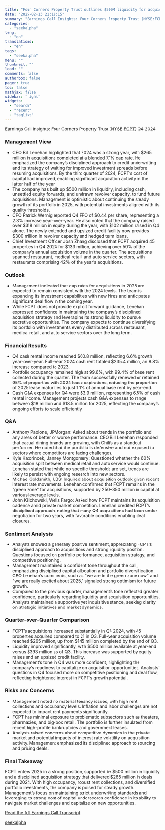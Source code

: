 ```yaml
---
title: "Four Corners Property Trust outlines $500M liquidity for acquisitions in 2025"
date: "2025-02-13 21:18:15"
summary: "Earnings Call Insights: Four Corners Property Trust (NYSE:FCPT) Q4 2024 Management View CEO Bill Lenehan highlighted that 2024 was a strong year, with $265 million in acquisitions completed at a blended 7.1% cap rate. He emphasized the company’s disciplined approach to credit underwriting and its strategy of waiting for improved..."
categories:
  - "seekalpha"
lang:
  - "en"
translations:
  - "en"
tags:
  - "seekalpha"
menu: ""
thumbnail: ""
lead: ""
comments: false
authorbox: false
pager: true
toc: false
mathjax: false
sidebar: "right"
widgets:
  - "search"
  - "recent"
  - "taglist"
---
```


Earnings Call Insights: Four Corners Property Trust (NYSE:[FCPT](https://seekingalpha.com/symbol/FCPT "Four Corners Property Trust, Inc.")) Q4 2024

### Management View

* CEO Bill Lenehan highlighted that 2024 was a strong year, with $265 million in acquisitions completed at a blended 7.1% cap rate. He emphasized the company’s disciplined approach to credit underwriting and its strategy of waiting for improved investment spreads before resuming acquisitions. By the third quarter of 2024, FCPT’s cost of capital had improved, enabling significant acquisition activity in the latter half of the year.
* The company has built up $500 million in liquidity, including cash, unsettled equity forwards, and undrawn revolver capacity, to fund future acquisitions. Management is optimistic about continuing the steady growth of its portfolio in 2025, with potential investments aligned with its quality thresholds.
* CFO Patrick Wernig reported Q4 FFO of $0.44 per share, representing a 2.3% increase year-over-year. He also noted that the company raised over $318 million in equity during the year, with $102 million raised in Q4 alone. The newly extended and upsized credit facility now provides $300 million in revolver capacity and hedged term loans.
* Chief Investment Officer Josh Zhang disclosed that FCPT acquired 45 properties in Q4 2024 for $133 million, achieving over 50% of the company’s annual acquisition volume in the quarter. The acquisitions spanned restaurant, medical retail, and auto service sectors, with restaurants comprising 42% of the year’s acquisitions.

### Outlook

* Management indicated that cap rates for acquisitions in 2025 are expected to remain consistent with the 2024 levels. The team is expanding its investment capabilities with new hires and anticipates significant deal flow in the coming year.
* While FCPT does not provide explicit forward guidance, Lenehan expressed confidence in maintaining the company’s disciplined acquisition strategy and leveraging its strong liquidity to pursue accretive opportunities. The company expects to continue diversifying its portfolio with investments evenly distributed across restaurant, medical retail, and auto service sectors over the long term.

### Financial Results

* Q4 cash rental income reached $60.8 million, reflecting 6.6% growth year-over-year. Full-year 2024 cash rent totaled $235.4 million, an 8.8% increase compared to 2023.
* Portfolio occupancy remained high at 99.6%, with 99.4% of base rent collected during the quarter. The team successfully renewed or retained 95% of properties with 2024 lease expirations, reducing the proportion of 2025 lease maturities to just 1.1% of annual base rent by year-end.
* Cash G&A expenses for Q4 were $3.9 million, representing 6.5% of cash rental income. Management projects cash G&A expenses to range between $18 million and $18.5 million for 2025, reflecting the company’s ongoing efforts to scale efficiently.

### Q&A

* Anthony Paolone, JPMorgan: Asked about trends in the portfolio and any areas of better or worse performance. CEO Bill Lenehan responded that casual dining brands are growing, with Chili’s as a standout performer. He noted that the portfolio is defensive and not exposed to sectors where competitors are facing challenges.
* Kyle Katorincek, Janney Montgomery: Questioned whether the 60% acquisition split between medical retail and auto service would continue. Lenehan stated that while no specific thresholds are set, trends are likely to persist with ongoing research into new sectors.
* Michael Goldsmith, UBS: Inquired about acquisition outlook given recent interest rate movements. Lenehan confirmed that FCPT remains in the “green zone” for acquisitions, supported by $250-$350 million in capital at various leverage levels.
* John Kilichowski, Wells Fargo: Asked how FCPT maintains its acquisition cadence amid private market competition. Lenehan credited FCPT’s disciplined approach, noting that many Q4 acquisitions had been under negotiation for two years, with favorable conditions enabling deal closures.

### Sentiment Analysis

* Analysts showed a generally positive sentiment, appreciating FCPT’s disciplined approach to acquisitions and strong liquidity position. Questions focused on portfolio performance, acquisition strategy, and competitive positioning.
* Management maintained a confident tone throughout the call, emphasizing disciplined capital allocation and portfolio diversification. CEO Lenehan’s comments, such as "we are in the green zone now" and "we are really excited about 2025," signaled strong optimism for future growth.
* Compared to the previous quarter, management’s tone reflected greater confidence, particularly regarding liquidity and acquisition opportunities. Analysts maintained a supportive yet inquisitive stance, seeking clarity on strategic initiatives and market dynamics.

### Quarter-over-Quarter Comparison

* FCPT’s acquisitions increased substantially in Q4 2024, with 45 properties acquired compared to 21 in Q3. Full-year acquisition volume reached $265 million, up from $145 million completed by the end of Q3.
* Liquidity improved significantly, with $500 million available at year-end versus $393 million as of Q3. This increase was supported by equity raises and an upsized credit facility.
* Management’s tone in Q4 was more confident, highlighting the company’s readiness to capitalize on acquisition opportunities. Analysts’ questions in Q4 focused more on competitive positioning and deal flow, reflecting heightened interest in FCPT’s growth potential.

### Risks and Concerns

* Management noted no material tenancy issues, with high rent collections and occupancy levels. Inflation and labor challenges are not expected to impact rent payments significantly.
* FCPT has minimal exposure to problematic subsectors such as theaters, pharmacies, and big-box retail. The portfolio is further insulated from recent high-profile bankruptcies and government leases.
* Analysts raised concerns about competitive dynamics in the private market and potential impacts of interest rate volatility on acquisition activity. Management emphasized its disciplined approach to sourcing and pricing deals.

### Final Takeaway

FCPT enters 2025 in a strong position, supported by $500 million in liquidity and a disciplined acquisition strategy that delivered $265 million in deals during 2024. With high occupancy, robust rent collections, and diversified portfolio investments, the company is poised for steady growth. Management’s focus on maintaining strict underwriting standards and leveraging its strong cost of capital underscores confidence in its ability to navigate market challenges and capitalize on new opportunities.

[Read the full Earnings Call Transcript](https://seekingalpha.com/symbol/FCPT/earnings/transcripts)

[seekalpha](https://seekingalpha.com/news/4407981-four-corners-property-trust-outlines-500m-liquidity-for-acquisitions-in-2025)
